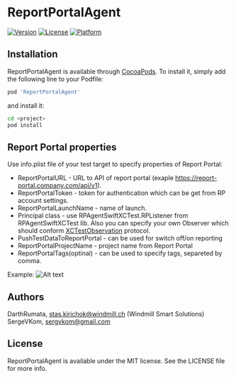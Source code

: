 # ReportPortalAgent


[![Version](https://img.shields.io/cocoapods/v/ReportPortalAgent.svg?style=flat)](http://cocoapods.org/pods/ReportPortalAgent)
[![License](https://img.shields.io/cocoapods/l/ReportPortalAgent.svg?style=flat)](http://cocoapods.org/pods/ReportPortalAgent)
[![Platform](https://img.shields.io/cocoapods/p/ReportPortalAgent.svg?style=flat)](http://cocoapods.org/pods/ReportPortalAgent)

## Installation

ReportPortalAgent is available through [CocoaPods](http://cocoapods.org). To install
it, simply add the following line to your Podfile:

```ruby
pod 'ReportPortalAgent'
```
and install it:
```bash
cd <project>
pod install
```

## Report Portal properties

Use info.plist file of your test target to specify properties of Report Portal:

* ReportPortalURL - URL to API of report portal (exaple https://report-portal.company.com/api/v1).
* ReportPortalToken - token for authentication which can be get from RP account settings.
* ReportPortalLaunchName - name of launch.
* Principal class - use RPAgentSwiftXCTest.RPListener from RPAgentSwiftXCTest lib. Also you can specify your own Observer which should conform [XCTestObservation](https://developer.apple.com/documentation/xctest/xctestobservation) protocol.
* PushTestDataToReportPortal - can be used for switch off/on reporting
* ReportPortalProjectName - project name from Report Portal
* ReportPortalTags(optinal) - can be used to specify tags, separeted by comma.

Example:
![Alt text](https://github.com/SergeVKom/RPAgentSwiftXCTest/blob/master/Screen%20Shot.png)

## Authors

DarthRumata, stas.kirichok@windmill.ch (Windmill Smart Solutions)
SergeVKom, sergvkom@gmail.com

## License

ReportPortalAgent is available under the MIT license. See the LICENSE file for more info.
